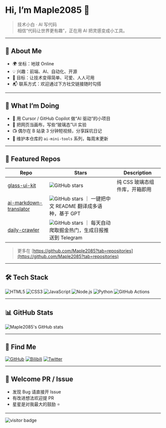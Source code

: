 # Hi, I’m Maple2085 👋

> 技术小白 · AI 写代码  
> 相信“代码让世界更有趣”，正在用 AI 把灵感变成小工具。

---

## 🍁 About Me
- 🌍 坐标：地球 Online  
- 💡 兴趣：前端、AI、自动化、开源  
- 🎯 目标：让技术变得简单、可爱、人人可用  
- 📬 联系方式：欢迎通过下方社交链接随时勾搭

---

## 🚀 What I’m Doing
- 🧪 用 Cursor / GitHub Copilot 做“AI 驱动”的小项目  
- 🎨 把网页当画布，写些“玻璃态”UI 实验  
- 📺 偶尔在 B 站录 3 分钟短视频，分享踩坑日记  
- 📝 维护本仓库的 `ai-mini-tools` 系列，每周末更新

---

## 📂 Featured Repos
| Repo | Stars | Description |
|------|-------|-------------|
| [glass-ui-kit](https://github.com/Maple2085/glass-ui-kit) | ![GitHub stars](https://img.shields.io/github/stars/Maple2085/glass-ui-kit?style=social) | 纯 CSS 玻璃态组件库，开箱即用 |
| [ai-markdown-translator](https://github.com/Maple2085/ai-markdown-translator) | ![GitHub stars](https://img.shields.io/github/stars/Maple2085/ai-markdown-translator?style=social) ｜ 一键把中文 README 翻译成多语种，基于 GPT |
| [daily-crawler](https://github.com/Maple2085/daily-crawler) | ![GitHub stars](https://img.shields.io/github/stars/Maple2085/daily-crawler?style=social) ｜ 每天自动爬取掘金热门，生成日报推送到 Telegram |

> 更多在 [https://github.com/Maple2085?tab=repositories](https://github.com/Maple2085?tab=repositories)

---

## 🛠️ Tech Stack
![HTML5](https://img.shields.io/badge/-HTML5-E34F26?logo=html5&logoColor=white)
![CSS3](https://img.shields.io/badge/-CSS3-1572B6?logo=css3&logoColor=white)
![JavaScript](https://img.shields.io/badge/-JavaScript-F7DF1E?logo=javascript&logoColor=black)
![Node.js](https://img.shields.io/badge/-Node.js-339933?logo=node.js&logoColor=white)
![Python](https://img.shields.io/badge/-Python-3776AB?logo=python&logoColor=white)
![GitHub Actions](https://img.shields.io/badge/-GitHub%20Actions-2088FF?logo=github-actions&logoColor=white)

---

## 📊 GitHub Stats
![Maple2085's GitHub stats](https://github-readme-stats.vercel.app/api?username=Maple2085&show_icons=true&theme=radical)

---

## 🔗 Find Me
<a href="https://github.com/Maple2085" target="_blank"><img alt="GitHub" src="https://img.shields.io/badge/GitHub-Maple2085-181717?logo=github"></a>
<a href="https://b23.tv/vhu1ny9" target="_blank"><img alt="Bilibili" src="https://img.shields.io/badge/Bilibili-Maple2085-00A1D6?logo=bilibili"></a>
<a href="https://twitter.com/NLQFgzs" target="_blank"><img alt="Twitter" src="https://img.shields.io/badge/Twitter-@NLQFgzs-1DA1F2?logo=twitter"></a>

---

## 🤝 Welcome PR / Issue
- 发现 Bug 请直接开 Issue  
- 有改进想法欢迎提 PR  
- 星星是对我最大的鼓励 ⭐️

---

<footer>
  <img src="https://visitor-badge.laobi.icu/badge?page_id=Maple2085.Maple2085" alt="visitor badge"/>
</footer>
